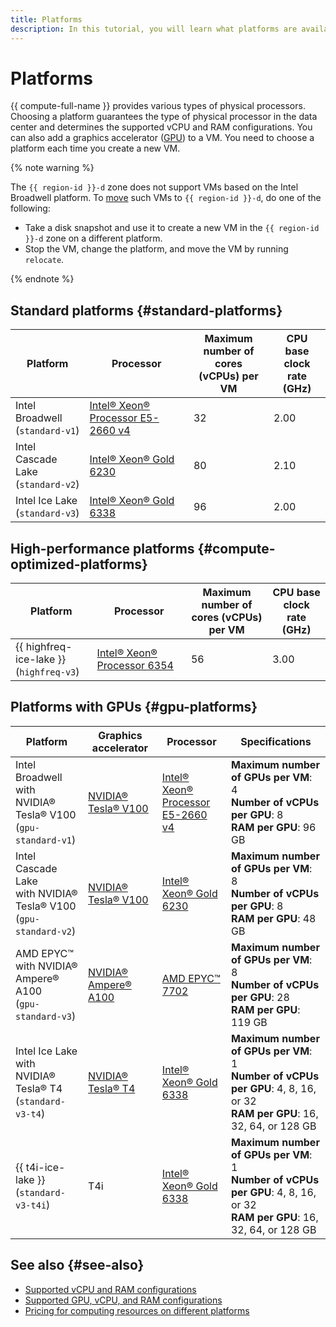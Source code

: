 ```yaml
---
title: Platforms
description: In this tutorial, you will learn what platforms are available when creating a VM.
---
```


# Platforms


{{ compute-full-name }} provides various types of physical processors. Choosing a platform guarantees the type of physical processor in the data center and determines the supported vCPU and RAM configurations. You can also add a graphics accelerator ([GPU](gpus.md)) to a VM. You need to choose a platform each time you create a new VM.

{% note warning %}

The `{{ region-id }}-d` zone does not support VMs based on the Intel Broadwell platform. To [move](../operations/vm-control/vm-change-zone.md) such VMs to `{{ region-id }}-d`, do one of the following:

* Take a disk snapshot and use it to create a new VM in the `{{ region-id }}-d` zone on a different platform.
* Stop the VM, change the platform, and move the VM by running `relocate`.

{% endnote %}

## Standard platforms {#standard-platforms}


Platform | Processor | Maximum number of</br> cores (vCPUs) per VM | CPU base</br> clock rate (GHz)
--- | --- | --- | ---
Intel Broadwell</br>(`standard-v1`) | [Intel® Xeon® Processor E5-2660 v4](https://ark.intel.com/content/www/us/en/ark/products/91772/intel-xeon-processor-e5-2660-v4-35m-cache-2-00-ghz.html) | 32 | 2.00
Intel Cascade Lake</br>(`standard-v2`) | [Intel® Xeon® Gold 6230](https://ark.intel.com/content/www/us/en/ark/products/192437/intel-xeon-gold-6230-processor-27-5m-cache-2-10-ghz.html) | 80 | 2.10
Intel Ice Lake</br>(`standard-v3`) | [Intel® Xeon® Gold 6338](https://ark.intel.com/content/www/us/en/ark/products/212285/intel-xeon-gold-6338-processor-48m-cache-2-00-ghz.html) | 96 | 2.00





## High-performance platforms {#compute-optimized-platforms}

Platform | Processor | Maximum number of</br> cores (vCPUs) per VM | CPU base</br> clock rate (GHz)
--- | --- | --- | ---
{{ highfreq-ice-lake }}</br>(`highfreq-v3`) | [Intel® Xeon® Processor 6354](https://ark.intel.com/content/www/us/en/ark/products/212460/intel-xeon-gold-6354-processor-39m-cache-3-00-ghz.html) | 56 | 3.00


## Platforms with GPUs {#gpu-platforms}


Platform | Graphics</br> accelerator | Processor | Specifications
--- | --- | --- | --- 
Intel Broadwell with</br>NVIDIA® Tesla® V100</br>(`gpu-standard-v1`) | [NVIDIA® Tesla® V100](https://www.nvidia.com/en-us/data-center/v100/) | [Intel® Xeon®</br>Processor E5-2660 v4](https://ark.intel.com/content/www/us/en/ark/products/91772/intel-xeon-processor-e5-2660-v4-35m-cache-2-00-ghz.html) | **Maximum number of GPUs per VM**: 4 </br> **Number of vCPUs per GPU**: 8 </br> **RAM per GPU**: 96 GB
Intel Cascade Lake</br>with NVIDIA® Tesla® V100</br>(`gpu-standard-v2`) | [NVIDIA® Tesla® V100](https://www.nvidia.com/en-us/data-center/v100/) | [Intel® Xeon® Gold 6230](https://ark.intel.com/content/www/us/en/ark/products/192437/intel-xeon-gold-6230-processor-27-5m-cache-2-10-ghz.html) | **Maximum number of GPUs per VM**: 8 </br> **Number of vCPUs per GPU**: 8 </br> **RAM per GPU**: 48 GB
AMD EPYC™</br>with NVIDIA® Ampere® A100</br>(`gpu-standard-v3`) | [NVIDIA® Ampere® A100](https://www.nvidia.com/en-us/data-center/a100/) | [AMD EPYC™ 7702](https://www.amd.com/en/products/cpu/amd-epyc-7702) | **Maximum number of GPUs per VM**: 8 </br> **Number of vCPUs per GPU**: 28 </br> **RAM per GPU**: 119 GB
Intel Ice Lake with</br>NVIDIA® Tesla® T4</br>(`standard-v3-t4`) | [NVIDIA® Tesla® T4](https://www.nvidia.com/en-us/data-center/tesla-t4//) | [Intel® Xeon® Gold 6338](https://ark.intel.com/content/www/us/en/ark/products/212285/intel-xeon-gold-6338-processor-48m-cache-2-00-ghz.html) | **Maximum number of GPUs per VM**: 1 </br> **Number of vCPUs per GPU**: 4, 8, 16, or 32 </br> **RAM per GPU**: 16, 32, 64, or 128 GB
{{ t4i-ice-lake }}</br>(`standard-v3-t4i`) | T4i | [Intel® Xeon® Gold 6338](https://ark.intel.com/content/www/us/en/ark/products/212285/intel-xeon-gold-6338-processor-48m-cache-2-00-ghz.html) | **Maximum number of GPUs per VM**: 1 </br> **Number of vCPUs per GPU**: 4, 8, 16, or 32 </br> **RAM per GPU**: 16, 32, 64, or 128 GB



## See also {#see-also}

* [Supported vCPU and RAM configurations](performance-levels.md)
* [Supported GPU, vCPU, and RAM configurations](gpus.md#config)
* [Pricing for computing resources on different platforms](../pricing.md#prices)
